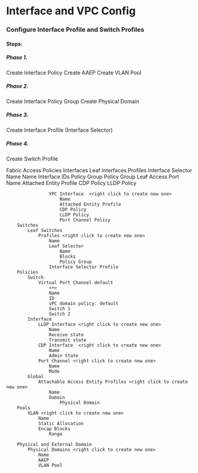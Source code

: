 # Interface and VPC Config

### Configure Interface Profile and Switch Profiles

#### Steps:

##### Phase 1.

Create Interface Policy
Create AAEP
Create VLAN Pool

##### Phase 2.

Create Interface Policy Group
Create Physical Domain

##### Phase 3.

Create Interface Profile (Interface Selector)

##### Phase 4.

Create Switch Profile


Fabric
	Access Policies
		Interfaces
			Leaf Interfaces
				Profiles <right click to create new one>
					Interface Selector
					Name
							Name
							Interface IDs
							Policy Group
				Policy Group
					Leaf Access Port <right click to create new one>
						Name
						Attached Entity Profile
						CDP Policy
						LLDP Policy
						
					VPC Interface  <right click to create new one>
						Name
						Attached Entity Profile
						CDP Policy
						LLDP Policy
						Port Channel Policy
		Switches
			Leaf Switches
				Profiles <right click to create new one>
					Name
					Leaf Selector
						Name
						Blocks
						Policy Group
					Interface Selector Profile
		Policies
			Switch
				Virtual Port Channel default
					<+>
					Name
					ID
					vPC domain policy: default
					Switch 1
					Switch 2
			Interface
				LLDP Interface <right click to create new one>
					Name
					Receive state
					Transmit state
				CDP Interface  <right click to create new one>
					Name
					Admin State
				Port Channel <right click to create new one>
					Name
					Mode
			Global
				Attachable Access Entity Profiles <right click to create new one>
					Name
					Domain
						Physical Domain
		Pools
			VLAN <right click to create new one>
				Name
				Static Allocation
				Encap Blocks
					Range

		Physical and External Domain
			Physical Domains <right click to create new one>
				Name
				AAEP
				VLAN Pool
